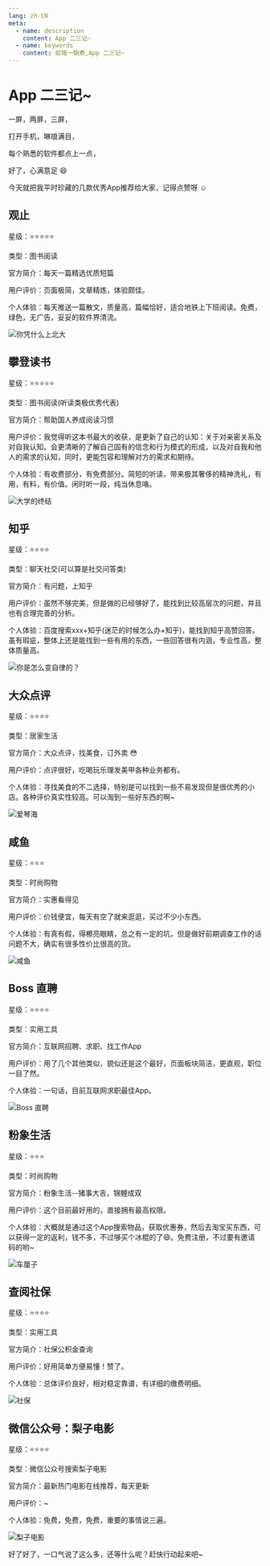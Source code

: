 ```yaml
---
lang: zh-CN
meta:
  - name: description
    content: App 二三记~
  - name: keywords
    content: 前端一锅煮,App 二三记~
---
```


# App 二三记~

一屏，两屏，三屏，

打开手机，琳琅满目，

每个熟悉的软件都点上一点，

好了，心满意足 :smile:

今天就把我平时珍藏的几款优秀App推荐给大家，记得点赞呀 :relaxed:

## 观止

星级：:star::star::star::star::star:

类型：图书阅读

官方简介：每天一篇精选优质短篇

用户评价：页面极简，文章精炼，体验颇佳。

个人体验：每天推送一篇散文，质量高，篇幅恰好，适合地铁上下班阅读。免费，绿色，无广告，妥妥的软件界清流。

![你凭什么上北大](https://cjm0.oss-cn-beijing.aliyuncs.com/blog/a.jpeg)

## 攀登读书

星级：:star::star::star::star::star:

类型：图书阅读(听读类极优秀代表)

官方简介：帮助国人养成阅读习惯

用户评价：我觉得听这本书最大的收获，是更新了自己的认知：关于对亲密关系及对自我认知。会更清晰的了解自己固有的信念和行为模式的形成，以及对自我和他人的需求的认知，同时，更能包容和理解对方的需求和期待。

个人体验：有收费部分，有免费部分。简短的听读，带来极其奢侈的精神洗礼，有用，有料，有价值。闲时听一段，纯当休息咯。

![大学的终结](https://cjm0.oss-cn-beijing.aliyuncs.com/blog/b.jpeg)

## 知乎

星级：:star::star::star::star:

类型：聊天社交(可以算是社交问答类)

官方简介：有问题，上知乎

用户评价：虽然不够完美，但是做的已经够好了，能找到比较高层次的问题，并且也有合理完善的分析。

个人体验：百度搜索xxx+知乎(迷茫的时候怎么办+知乎)，能找到知乎高赞回答。
虽有瑕疵，整体上还是能找到一些有用的东西，一些回答很有内涵，专业性高，整体质量高。

![你是怎么变自律的？](https://cjm0.oss-cn-beijing.aliyuncs.com/blog/c.jpeg)

## 大众点评

星级：:star::star::star::star:

类型：居家生活

官方简介：大众点评，找美食，订外卖 :flushed:

用户评价：点评很好，吃喝玩乐理发美甲各种业务都有。

个人体验：寻找美食的不二选择，特别是可以找到一些不易发现但是很优秀的小店。各种评价真实性较高。可以淘到一些好东西的啊~

![爱琴海](https://cjm0.oss-cn-beijing.aliyuncs.com/blog/d.jpeg)

## 咸鱼

星级：:star::star::star:

类型：时尚购物

官方简介：实惠看得见

用户评价：价钱便宜，每天有空了就来逛逛，买过不少小东西。

个人体验：有真有假，得檫亮眼睛，总之有一定的坑，但是做好前期调查工作的话问题不大，确实有很多性价比很高的货。

![咸鱼](https://cjm0.oss-cn-beijing.aliyuncs.com/blog/e.jpeg)

## Boss 直聘

星级：:star::star::star::star:

类型：实用工具

官方简介：互联网招聘、求职、找工作App

用户评价：用了几个其他类似，貌似还是这个最好，页面板块简洁，更直观，职位一目了然。

个人体验：一句话，目前互联网求职最佳App。

![Boss 直聘](https://cjm0.oss-cn-beijing.aliyuncs.com/blog/f.jpeg)

## 粉象生活

星级：:star::star::star:

类型：时尚购物

官方简介：粉象生活--猪事大吉，锦鲤成双

用户评价：这个目前最好用的，直接拥有最高权限。

个人体验：大概就是通过这个App搜索物品，获取优惠券，然后去淘宝买东西，可以获得一定的返利，钱不多，不过够买个冰棍的了:smile:。免费注册，不过要有邀请码的哟~

![车厘子](https://cjm0.oss-cn-beijing.aliyuncs.com/blog/g.jpeg)

## 查阅社保

星级：:star::star::star::star:

类型：实用工具

官方简介：社保公积金查询

用户评价：好用简单方便易懂！赞了。

个人体验：总体评价良好，相对稳定靠谱，有详细的缴费明细。

![社保](https://cjm0.oss-cn-beijing.aliyuncs.com/blog/h.jpg)

## 微信公众号：梨子电影

星级：:star::star::star::star:

类型：微信公众号搜索梨子电影

官方简介：最新热门电影在线推荐，每天更新

用户评价：~

个人体验：免费，免费，免费，重要的事情说三遍。

![梨子电影](https://cjm0.oss-cn-beijing.aliyuncs.com/blog/i.jpeg)

好了好了，一口气说了这么多，还等什么呢？赶快行动起来吧~








